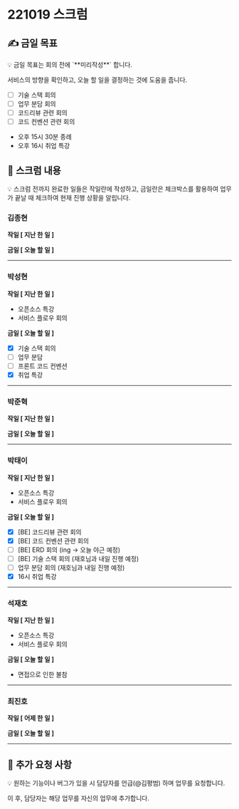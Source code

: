 # 221019 스크럼

## ✍ 금일 목표

<aside>
💡 금일 목표는 회의 전에 `**미리작성**` 합니다.

서비스의 방향을 확인하고, 오늘 할 일을 결정하는 것에 도움을 줍니다.

</aside>

- [ ]  기술 스택 회의
- [ ]  업무 분담 회의
- [ ]  코드리뷰 관련 회의
- [ ]  코드 컨벤션 관련 회의
- 오후 15시 30분 종례
- 오후 16시 취업 특강

## 📑 스크럼 내용

<aside>
💡 스크럼 전까지 완료한 일들은 작일란에 작성하고, 
금일란은 체크박스를 활용하여 업무가 끝날 때 체크하여 현재 진행 상황을 알립니다.

</aside>

### 김종현

**작일 [ 지난 한 일 ]**

**금일 [ 오늘 할 일 ]**

---

### 박성현

**작일 [ 지난 한 일 ]**

- 오픈소스 특강
- 서비스 플로우 회의

**금일 [ 오늘 할 일 ]**

- [x]  기술 스택 회의
- [ ]  업무 분담
- [ ]  프론트 코드 컨벤션
- [x]  취업 특강

---

### 박준혁

**작일 [ 지난 한 일 ]**

**금일 [ 오늘 할 일 ]**

---

### 박태이

**작일 [ 지난 한 일 ]**

- 오픈소스 특강
- 서비스 플로우 회의

**금일 [ 오늘 할 일 ]**

- [x]  [BE] 코드리뷰 관련 회의
- [x]  [BE] 코드 컨벤션 관련 회의
- [ ]  [BE] ERD 회의 (ing → 오늘 야근 예정)
- [ ]  [BE] 기술 스택 회의 (재호님과 내일 진행 예정)
- [ ]  업무 분담 회의 (재호님과 내일 진행 예정)
- [x]  16시 취업 특강

---

### 석재호

**작일 [ 지난 한 일 ]**

- 오픈소스 특강
- 서비스 플로우 회의

**금일 [ 오늘 할 일 ]**

- 면접으로 인한 불참

---

### 최진호

**작일 [ 어제 한 일 ]**

**금일 [ 오늘 할 일 ]**

---

## 📢 추가 요청 사항

<aside>
💡 원하는 기능이나 버그가 있을 시 담당자를 언급(@김평범) 하며 업무를 요청합니다.

이 후, 담당자는 해당 업무를 자신의 업무에 추가합니다.

</aside>